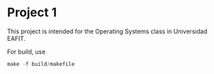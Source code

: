 # Project 1
This project is intended for the Operating Systems class in Universidad EAFIT.

For build, use

```jsx
make -f build/makefile
```
